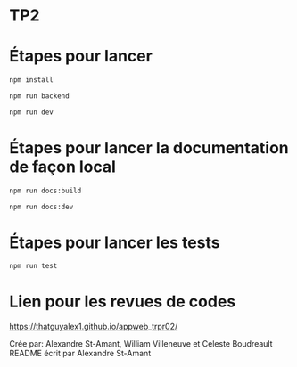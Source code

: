 # TP2

# Étapes pour lancer

```sh
npm install
```

```sh
npm run backend 
```

```sh
npm run dev
```

# Étapes pour lancer la documentation de façon local

```sh
npm run docs:build
```

```sh
npm run docs:dev
```
# Étapes pour lancer les tests

```sh
npm run test
```

# Lien pour les revues de codes

https://thatguyalex1.github.io/appweb_trpr02/

Crée par: Alexandre St-Amant, William Villeneuve et Celeste Boudreault
README écrit par Alexandre St-Amant